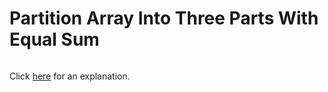 # Partition Array Into Three Parts With Equal Sum 

~~~java

~~~

Click [here](Explanation.md) for an explanation.

